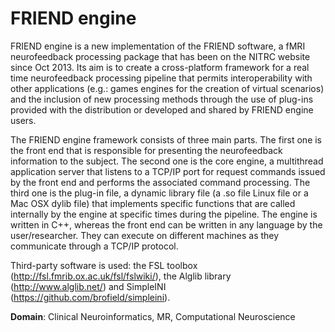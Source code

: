 FRIEND engine
============
FRIEND engine is a new implementation of the FRIEND software, a fMRI neurofeedback processing package that has been on the NITRC website since Oct 2013. Its aim is to create a cross-platform framework for a real time neurofeedback processing pipeline that permits interoperability with other applications (e.g.: games engines for the creation of virtual scenarios) and the inclusion of new processing methods through the use of plug-ins provided with the distribution or developed and shared by FRIEND engine users. 

The FRIEND engine framework consists of three main parts. The first one is the front end that is responsible for presenting the neurofeedback information to the subject. The second one is the core engine, a multithread application server that listens to a TCP/IP port for request commands issued by the front end and performs the associated command processing. The third one is the plug-in file, a dynamic library file (a .so file Linux file or a Mac OSX dylib file) that implements specific functions that are called internally by the engine at specific times during the pipeline. The engine is written in C++, whereas the front end can be written in any language by the user/researcher. They can execute on different machines as they communicate through a TCP/IP protocol. 

Third-party software is used: the FSL toolbox (http://fsl.fmrib.ox.ac.uk/fsl/fslwiki/), the Alglib library (http://www.alglib.net/) and SimpleINI (https://github.com/brofield/simpleini).

**Domain**: Clinical Neuroinformatics, MR, Computational Neuroscience